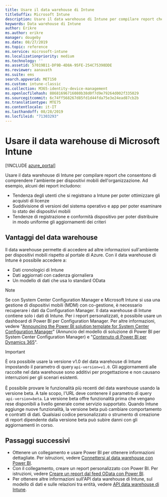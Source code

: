 ```yaml
---
title: Usare il data warehouse di Intune
titleSuffix: Microsoft Intune
description: Usare il data warehouse di Intune per compilare report che consentono di comprendere l'ambiente per dispositivi mobili dell'organizzazione.
keywords: Data warehouse di Intune
author: Erikre
ms.author: erikre
manager: dougeby
ms.date: 08/27/2019
ms.topic: reference
ms.service: microsoft-intune
ms.localizationpriority: medium
ms.technology: ''
ms.assetid: 57019B11-DF9B-4D8A-95FE-254C75398DDE
ms.reviewer: aanavath
ms.suite: ems
search.appverid: MET150
ms.custom: intune-classic
ms.collection: M365-identity-device-management
ms.openlocfilehash: 88681696716080b38d0f7d9e79264d002f335029
ms.sourcegitcommit: 6c74ff568267d85fd1d44fda75e3e24ead87cb2b
ms.translationtype: MTE75
ms.contentlocale: it-IT
ms.lasthandoff: 08/28/2019
ms.locfileid: "71303293"
---
```

# <a name="use-the-microsoft-intune-data-warehouse"></a>Usare il data warehouse di Microsoft Intune

[!INCLUDE [azure_portal](./includes/azure_portal.md)]

Usare il data warehouse di Intune per compilare report che consentono di comprendere l'ambiente per dispositivi mobili dell'organizzazione. Ad esempio, alcuni dei report includono:
- Tendenza degli utenti che si registrano a Intune per poter ottimizzare gli acquisti di licenze
- Suddivisione di versioni del sistema operativo e app per poter esaminare lo stato dei dispositivi mobili
- Tendenze di registrazione e conformità dispositivo per poter distribuire in modo uniforme gli aggiornamenti dei criteri

## <a name="data-warehouse-benefits"></a>Vantaggi del data warehouse

Il data warehouse permette di accedere ad altre informazioni sull'ambiente per dispositivi mobili rispetto al portale di Azure. Con il data warehouse di Intune è possibile accedere a:

- Dati cronologici di Intune
- Dati aggiornati con cadenza giornaliera
- Un modello di dati che usa lo standard OData

> [!Note]
> Se con System Center Configuration Manager e Microsoft Intune si usa una gestione di dispositivi mobili (MDM) con co-gestione, è necessario recuperare i dati da Configuration Manager. Il data warehouse di Intune contiene solo i dati di Intune. Per i report personalizzati, è possibile usare un dashboard di Power BI per Configuration Manager. Per altre informazioni, vedere "[Announcing the Power BI solution template for System Center Configuration Manager]( https://powerbi.microsoft.com/blog/sccm-solution-template)" (Annuncio del modello di soluzione di Power BI per System Center Configuration Manager) e "[Contenuto di Power BI per Dynamics 365](https://docs.microsoft.com/dynamics365/unified-operations/dev-itpro/analytics/power-bi-home-page)".

> [!Important]  
> È ora possibile usare la versione v1.0 del data warehouse di Intune impostando il parametro di query `api-version=v1.0`. Gli aggiornamenti alle raccolte nel data warehouse sono additivi per progettazione e non causano interruzioni per gli scenari esistenti.<br><br>
> È possibile provare le funzionalità più recenti del data warehouse usando la versione beta. A tale scopo, l'URL deve contenere il parametro di query  `api-version=beta`. La versione beta offre funzionalità prima che vengano rese disponibili a livello generale come servizio supportato. Quando Intune aggiunge nuove funzionalità, la versione beta può cambiare comportamento e contratti di dati. Qualsiasi codice personalizzato o strumento di creazione di report dipendente dalla versione beta può subire danni con gli aggiornamenti in corso.

## <a name="next-steps"></a>Passaggi successivi

- Ottenere un collegamento e usare Power BI per ottenere informazioni dettagliate. Per istruzioni, vedere [Connettersi al data warehouse con Power BI](reports-proc-get-a-link-powerbi.md).
- Con il collegamento, creare un report personalizzato con Power BI. Per istruzioni, vedere [Creare un report dal feed OData con Power BI](reports-proc-create-with-odata.md).
- Per ottenere altre informazioni sull'API data warehouse di Intune, sul modello di dati e sulle relazioni tra entità,<!-- , and an example of creating a custom client to retrieve data,--> vedere [API data warehouse di Intune](reports-nav-intune-data-warehouse.md).

